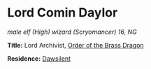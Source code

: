 # Lord Comin Daylor
*male elf (High) wizard (Scryomancer) 16, NG*

**Title:** Lord Archivist, [Order of the Brass Dragon](/Organizations/DraconicOrder/Brass.md)

**Residence:** [Dawsilent](/Cities/Dawsilent.md)

